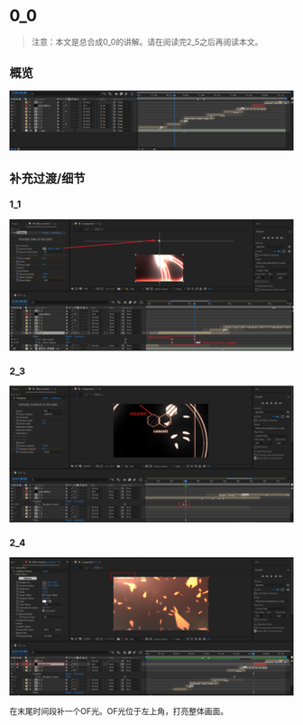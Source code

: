# 0_0

> 注意：本文是总合成0_0的讲解。请在阅读完2_5之后再阅读本文。

## 概览

![image-20220425214920182](assets/image-20220425214920182.png)



## 补充过渡/细节

### 1_1

![image-20220425215213615](assets/image-20220425215213615.png)



### 2_3

![image-20220425215517618](assets/image-20220425215517618.png)



### 2_4

![image-20220425215637546](assets/image-20220425215637546.png)

在末尾时间段补一个OF光。OF光位于左上角，打亮整体画面。